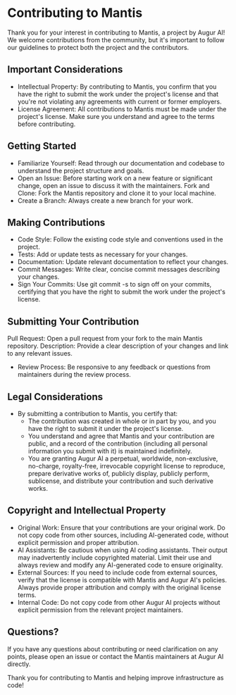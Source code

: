 # Contributing to Mantis

Thank you for your interest in contributing to Mantis, a project by Augur AI! We welcome contributions from the community, but it's important to follow our guidelines to protect both the project and the contributors.

## Important Considerations 
* Intellectual Property: By contributing to Mantis, you confirm that you have the right to submit the work under the project's license and that you're not violating any agreements with current or former employers.
* License Agreement: All contributions to Mantis must be made under the project's license. Make sure you understand and agree to the terms before contributing.

## Getting Started
* Familiarize Yourself: Read through our documentation and codebase to understand the project structure and goals.
* Open an Issue: Before starting work on a new feature or significant change, open an issue to discuss it with the maintainers.
Fork and Clone: Fork the Mantis repository and clone it to your local machine.
* Create a Branch: Always create a new branch for your work.

## Making Contributions
* Code Style: Follow the existing code style and conventions used in the project.
* Tests: Add or update tests as necessary for your changes.
* Documentation: Update relevant documentation to reflect your changes.
* Commit Messages: Write clear, concise commit messages describing your changes.
* Sign Your Commits: Use git commit -s to sign off on your commits, certifying that you have the right to submit the work under the project's license.

## Submitting Your Contribution
Pull Request: Open a pull request from your fork to the main Mantis repository.
Description: Provide a clear description of your changes and link to any relevant issues.
* Review Process: Be responsive to any feedback or questions from maintainers during the review process.

## Legal Considerations
* By submitting a contribution to Mantis, you certify that:
    * The contribution was created in whole or in part by you, and you have the right to submit it under the project's license.
    * You understand and agree that Mantis and your contribution are public, and a record of the contribution (including all personal information you submit with it) is maintained indefinitely.
    * You are granting Augur AI a perpetual, worldwide, non-exclusive, no-charge, royalty-free, irrevocable copyright license to reproduce, prepare derivative works of, publicly display, publicly perform, sublicense, and distribute your contribution and such derivative works.

## Copyright and Intellectual Property
* Original Work: Ensure that your contributions are your original work. Do not copy code from other sources, including AI-generated code, without explicit permission and proper attribution.
* AI Assistants: Be cautious when using AI coding assistants. Their output may inadvertently include copyrighted material. Limit their use and always review and modify any AI-generated code to ensure originality.
* External Sources: If you need to include code from external sources, verify that the license is compatible with Mantis and Augur AI's policies. Always provide proper attribution and comply with the original license terms.
* Internal Code: Do not copy code from other Augur AI projects without explicit permission from the relevant project maintainers.

## Questions?
If you have any questions about contributing or need clarification on any points, please open an issue or contact the Mantis maintainers at Augur AI directly.

Thank you for contributing to Mantis and helping improve infrastructure as code!
